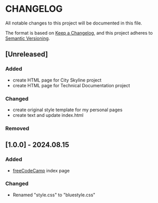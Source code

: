 # CHANGELOG

All notable changes to this project will be documented in this file.

The format is based on [Keep a Changelog](https://keepachangelog.com/en/1.1.0/), and this project adheres to [Semantic Versioning](https://semver.org/spec/v2.0.0.html).

## [Unreleased]

### Added

- create HTML page for City Skyline project
- create HTML page for Technical Documentation project

### Changed

- create original style template for my personal pages
- create text and update index.html

### Removed

## [1.0.0] - 2024.08.15

### Added

- [freeCodeCamp](freecodecamp/fcc-index.html) index page

### Changed

- Renamed "style.css" to "bluestyle.css"
